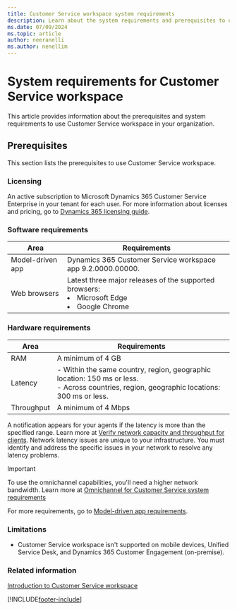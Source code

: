 ```yaml
---
title: Customer Service workspace system requirements
description: Learn about the system requirements and prerequisites to use Customer Service workspace.
ms.date: 07/09/2024
ms.topic: article
author: neeranelli
ms.author: nenellim
---
```


# System requirements for Customer Service workspace

This article provides information about the prerequisites and system requirements to use Customer Service workspace in your organization.

## Prerequisites

This section lists the prerequisites to use Customer Service workspace.

### Licensing

An active subscription to Microsoft Dynamics 365 Customer Service Enterprise in your tenant for each user. For more information about licenses and pricing, go to [Dynamics 365 licensing guide](https://go.microsoft.com/fwlink/p/?LinkId=866544).

### Software requirements

| Area | Requirements |
|----------|----------|
| Model-driven app | Dynamics 365 Customer Service workspace app 9.2.0000.00000. |
| Web browsers | Latest three major releases of the supported browsers: <li> Microsoft Edge</li> <li> Google Chrome</li> |

### Hardware requirements

| Area | Requirements |
|----------|----------|
| RAM | A minimum of 4 GB |
| Latency  | - Within the same country, region, geographic location: 150 ms or less. <br> - Across countries, region, geographic locations: 300 ms or less.|
| Throughput | A minimum of 4 Mbps|

A notification appears for your agents if the latency is more than the specified range. Learn more at [Verify network capacity and throughput for clients](/power-platform/admin/verify-network-capacity-throughput-clients). Network latency issues are unique to your infrastructure. You must identify and address the specific issues in your network to resolve any latency problems.

> [!IMPORTANT]
> To use the omnichannel capabilities, you'll need a higher network bandwidth. Learn more at [Omnichannel for Customer Service system requirements](system-requirements-omnichannel.md)

For more requirements, go to [Model-driven app requirements](/power-platform/admin/online-requirements).

### Limitations

- Customer Service workspace isn't supported on mobile devices, Unified Service Desk, and Dynamics 365 Customer Engagement (on-premise).

### Related information

[Introduction to Customer Service workspace](csw-overview.md)  


[!INCLUDE[footer-include](../../includes/footer-banner.md)]
